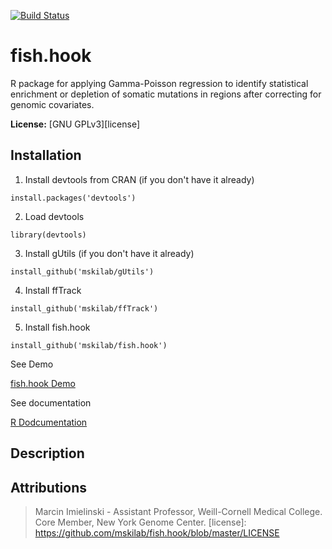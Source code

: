 [![Build Status](https://travis-ci.org/mskilab/fish.hook.svg?branch=master)](https://travis-ci.org/mskilab/fish.hook)

fish.hook
======

R package for applying Gamma-Poisson regression to identify statistical enrichment or depletion of somatic mutations in regions after correcting for genomic covariates.

**License:** [GNU GPLv3][license]

Installation
-----------

1. Install devtools from CRAN (if you don't have it already)

  ```
  install.packages('devtools')
  ```

2. Load devtools

  ```
  library(devtools)
  ````

3. Install gUtils (if you don't have it already)

  ```
  install_github('mskilab/gUtils')
  ````


4. Install ffTrack

  ```
  install_github('mskilab/ffTrack')
  ````

5. Install fish.hook

  ```
  install_github('mskilab/fish.hook')
  ````

See Demo

[fish.hook Demo](https://github.com/mskilab/fish.hook/blob/master/Fish.hook.class.demo.ipynb)

See documentation

[R Dodcumentation](https://raw.githubusercontent.com/mskilab/fish.hook/master/fish.hook.pdf)

Description
-----------

Attributions
------------
> Marcin Imielinski - Assistant Professor, Weill-Cornell Medical College. Core Member, New York Genome Center.
[license]: https://github.com/mskilab/fish.hook/blob/master/LICENSE

